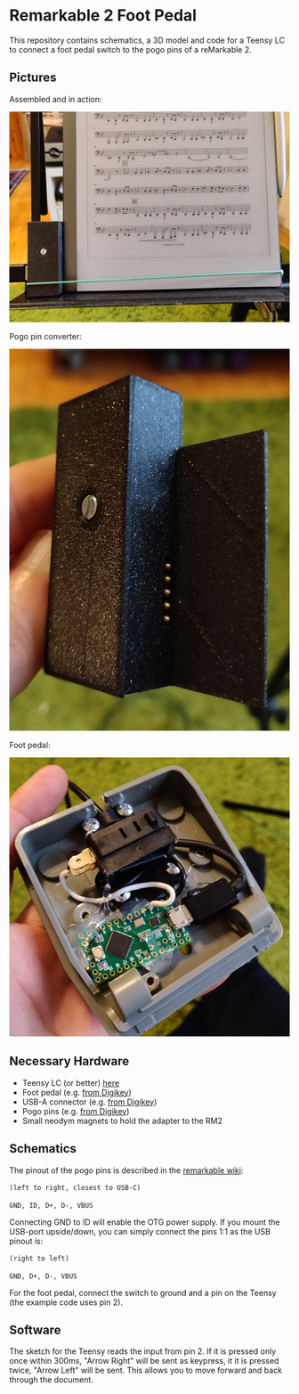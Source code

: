 # Remarkable 2 Foot Pedal

This repository contains schematics, a 3D model and code for a Teensy LC to connect a foot pedal switch to the pogo pins of a reMarkable 2.

## Pictures
Assembled and in action:

![Action](https://raw.githubusercontent.com/reini1305/remarkable_footpedal/main/action.jpg)

Pogo pin converter:

![Pogo](https://raw.githubusercontent.com/reini1305/remarkable_footpedal/main/converter.jpg)

Foot pedal:

![Foot pedal](https://raw.githubusercontent.com/reini1305/remarkable_footpedal/main/switch.jpg)

## Necessary Hardware
- Teensy LC (or better) [here](https://www.pjrc.com/teensy/teensyLC.html)
- Foot pedal (e.g. [from Digikey](https://www.digikey.at/product-detail/de/adafruit-industries-llc/423/1528-1137-ND/5353597))
- USB-A connector (e.g. [from Digikey](https://www.digikey.at/product-detail/de/on-shore-technology-inc/USB-A1HSW6/ED2989-ND/2677750))
- Pogo pins (e.g. [from Digikey](https://www.digikey.at/product-detail/de/mill-max-manufacturing-corp/815-22-005-30-001101/ED1232-05-ND/3913218))
- Small neodym magnets to hold the adapter to the RM2

## Schematics
The pinout of the pogo pins is described in the [remarkable wiki](https://remarkablewiki.com/tech/rm2_otg_pogo):
~~~
(left to right, closest to USB-C)  
  
GND, ID, D+, D-, VBUS
~~~
Connecting GND to ID will enable the OTG power supply. If you mount the USB-port upside/down, you can simply connect the pins 1:1 as the USB pinout is:
~~~
(right to left)  
  
GND, D+, D-, VBUS
~~~

For the foot pedal, connect the switch to ground and a pin on the Teensy (the example code uses pin 2).

## Software
The sketch for the Teensy reads the input from pin 2. If it is pressed only once within 300ms, "Arrow Right" will be sent as keypress, it it is pressed twice, "Arrow Left" will be sent. This allows you to move forward and back through the document.